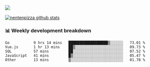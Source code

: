 ### ![](http://img.shields.io/badge/Go-language-blue?style=for-the-badge&logo=appveyor)
[![nentenpizza github stats](https://github-readme-stats.vercel.app/api?username=nentenpizza&count_private=true)](https://github.com/anuraghazra/github-readme-stats)

### 📊 Weekly development breakdown

<!--START_SECTION:waka-->
```text
Go           9 hrs 14 mins   ██████████████████▒░░░░░░   73.01 % 
Vue.js       1 hr 13 mins    ██▒░░░░░░░░░░░░░░░░░░░░░░   09.73 % 
SQL          57 mins         ██░░░░░░░░░░░░░░░░░░░░░░░   07.52 % 
JavaScript   41 mins         █▒░░░░░░░░░░░░░░░░░░░░░░░   05.47 % 
Other        13 mins         ▒░░░░░░░░░░░░░░░░░░░░░░░░   01.78 % 
```
<!--END_SECTION:waka-->
